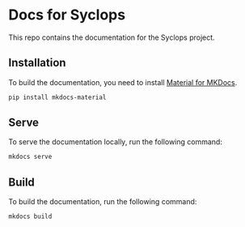 # Docs for Syclops
This repo contains the documentation for the Syclops project.

## Installation
To build the documentation, you need to install [Material for MKDocs](https://squidfunk.github.io/mkdocs-material/).

```bash
pip install mkdocs-material
```

## Serve
To serve the documentation locally, run the following command:

```bash
mkdocs serve
```

## Build
To build the documentation, run the following command:

```bash
mkdocs build
```
